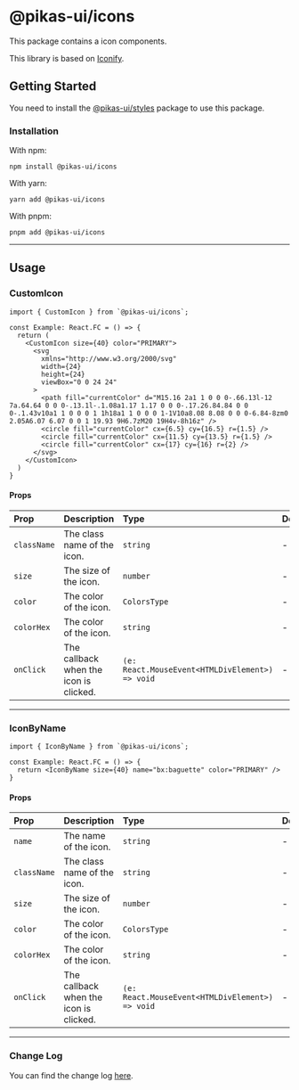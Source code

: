 # @pikas-ui/icons

This package contains a icon components.

This library is based on [Iconify](https://iconify.design/).

## Getting Started

You need to install the [@pikas-ui/styles](../styles/README.md) package to use this package.

### Installation

With npm:

```
npm install @pikas-ui/icons
```

With yarn:

```
yarn add @pikas-ui/icons
```

With pnpm:

```
pnpm add @pikas-ui/icons
```

---

## Usage

### CustomIcon
```tsx
import { CustomIcon } from `@pikas-ui/icons`;

const Example: React.FC = () => {
  return (
    <CustomIcon size={40} color="PRIMARY">
      <svg
        xmlns="http://www.w3.org/2000/svg"
        width={24}
        height={24}
        viewBox="0 0 24 24"
      >
        <path fill="currentColor" d="M15.16 2a1 1 0 0 0-.66.13l-12 7a.64.64 0 0 0-.13.1l-.1.08a1.17 1.17 0 0 0-.17.26.84.84 0 0 0-.1.43v10a1 1 0 0 0 1 1h18a1 1 0 0 0 1-1V10a8.08 8.08 0 0 0-6.84-8zm0 2.05A6.07 6.07 0 0 1 19.93 9H6.7zM20 19H4v-8h16z" />
        <circle fill="currentColor" cx={6.5} cy={16.5} r={1.5} />
        <circle fill="currentColor" cx={11.5} cy={13.5} r={1.5} />
        <circle fill="currentColor" cx={17} cy={16} r={2} />
      </svg>
    </CustomIcon>
  )
}
```

#### Props
| Prop        | Description                            | Type                                            | Default |
| :---------- | :------------------------------------- | :---------------------------------------------- | :------ |
| `className` | The class name of the icon.            | `string`                                        | -       |
| `size`      | The size of the icon.                  | `number`                                        | -       |
| `color`     | The color of the icon.                 | `ColorsType`                                    | -       |
| `colorHex`  | The color of the icon.                 | `string`                                        | -       |
| `onClick`   | The callback when the icon is clicked. | `(e: React.MouseEvent<HTMLDivElement>) => void` | -       |

---

### IconByName
```tsx
import { IconByName } from `@pikas-ui/icons`;

const Example: React.FC = () => {
  return <IconByName size={40} name="bx:baguette" color="PRIMARY" />
}
```

#### Props
| Prop        | Description                            | Type                                            | Default |
| :---------- | :------------------------------------- | :---------------------------------------------- | :------ |
| `name`      | The name of the icon.                  | `string`                                        | -       |
| `className` | The class name of the icon.            | `string`                                        | -       |
| `size`      | The size of the icon.                  | `number`                                        | -       |
| `color`     | The color of the icon.                 | `ColorsType`                                    | -       |
| `colorHex`  | The color of the icon.                 | `string`                                        | -       |
| `onClick`   | The callback when the icon is clicked. | `(e: React.MouseEvent<HTMLDivElement>) => void` | -       |



---

### Change Log
You can find the change log [here](CHANGELOG.md).